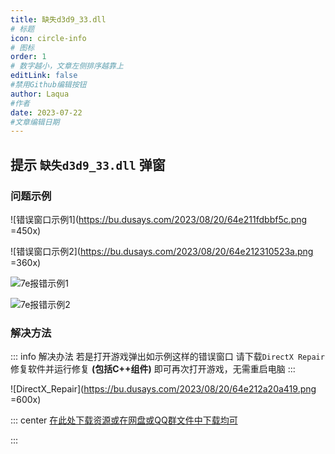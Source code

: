 ```yaml
---
title: 缺失d3d9_33.dll
# 标题
icon: circle-info
# 图标
order: 1
# 数字越小，文章左侧排序越靠上
editLink: false
#禁用Github编辑按钮
author: Laqua
#作者
date: 2023-07-22
#文章编辑日期
---
```


## **提示 ```缺失d3d9_33.dll``` 弹窗**

### **问题示例**

![错误窗口示例1](https://bu.dusays.com/2023/08/20/64e211fdbbf5c.png =450x)

![错误窗口示例2](https://bu.dusays.com/2023/08/20/64e212310523a.png =360x)

![7e报错示例1](https://bu.dusays.com/2023/08/20/64e2124a7ab50.png)

![7e报错示例2](https://bu.dusays.com/2023/08/20/64e2125eaf7d0.png)

### **解决方法**
::: info 解决办法
若是打开游戏弹出如示例这样的错误窗口
请下载```DirectX Repair```修复软件并运行修复 **(包括C++组件)** 即可再次打开游戏，无需重启电脑
:::

![DirectX_Repair](https://bu.dusays.com/2023/08/20/64e212a20a419.png =600x)


::: center
[在此处下载资源或在网盘或QQ群文件中下载均可](https://blog.csdn.net/vbcom/article/details/7245186)

:::